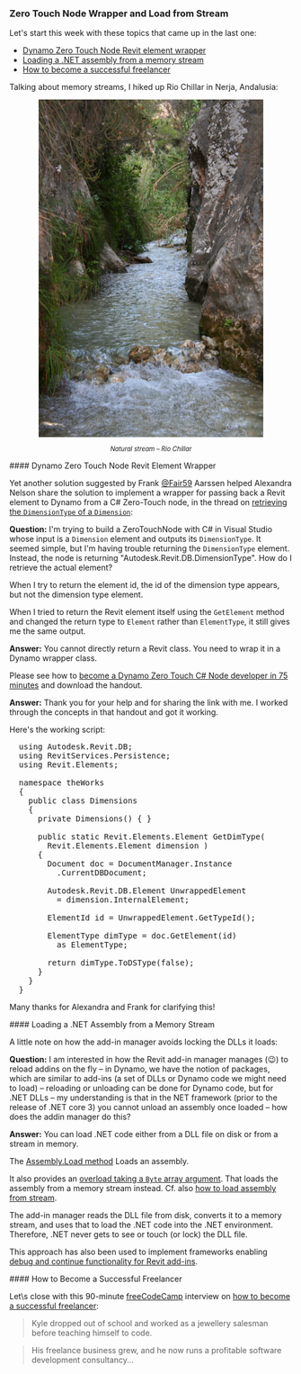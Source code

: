 <head>
<meta http-equiv="Content-Type" content="text/html; charset=utf-8">
<link rel="stylesheet" type="text/css" href="bc.css">
<script src="https://cdn.rawgit.com/google/code-prettify/master/loader/run_prettify.js" type="text/javascript"></script>
</head>

<!---

- Wrapper required to pass an element from Revit to Dynamo
  Trying to retrieve the DimensionType of a Dimension
  https://forums.autodesk.com/t5/revit-api-forum/trying-to-retrieve-the-dimensiontype-of-a-dimension/m-p/8968599
  Alexandra Nelson
  Frank Aarssen
  [Q] I'm trying to build a ZeroTouchNode with C# in Visual Studio that's input is a Dimension element and it's output is the DimensionType of that Dimension element. It seemed simple, but I'm having trouble returning the DimensionType element. Instead, the node is returning "Autodesk.Revit.DB.DimensionType". How do I retrieve the actual element? My code is included below. Thanks in advance for the help! 
  When I try to return the id, it returned the id of the dimension type, but not the dimension type element. Also, when I tried to return the element using the "Get Element" method and changed the return type to "Element" (as seen below) rather than "ElementType" as I had previously, it still gives me the same output.
  [A] You can not directly return a Revit class. You need to "wrap" into a Dynamo wrapper class.
  see [Become a Dynamo Zero Touch C# Node Developer in 75 Minutes](https://forum.dynamobim.com/t/become-a-dynamo-zero-touch-c-node-developer-in-75-minutes/28007)
  and download the handout.
  [R] Thank you for your help and for sharing the link with me. I worked through the concepts in that handout and got it working.
  Here's the working script :
    using Autodesk.Revit.DB;
    using RevitServices.Persistence;
    using Revit.Elements;
    namespace theWorks
    {
      public class Dimensions
      {
        private Dimensions() { }
        public static Revit.Elements.Element GetDimType(Revit.Elements.Element dimension)
        {
          Document doc = DocumentManager.Instance.CurrentDBDocument;
          Autodesk.Revit.DB.Element UnwrappedElement = dimension.InternalElement;
          ElementId id = UnwrappedElement.GetTypeId();
          ElementType dimType = doc.GetElement(id) as ElementType;
          return dimType.ToDSType(false);
        }
      }
    }  

- load .net assembly from memory stream
  [Assembly.Load Method](https://docs.microsoft.com/en-us/dotnet/api/system.reflection.assembly.load?view=netframework-4.8) Loads an assembly.
  [overload taking a Byte array arguyent](https://docs.microsoft.com/en-us/dotnet/api/system.reflection.assembly.load?view=netframework-4.8#System_Reflection_Assembly_Load_System_Byte___) Loads the assembly with a common object file format (COFF)-based image containing an emitted assembly. The assembly is loaded into the application domain of the caller.
  [Q] I am interested in how the revit addin manager manages (:wink:) to reload addins on the fly - in Dynamo we have the notion of packages which are similar to addins (a set of dlls or dynamo code we might need to load) - for dynamo code, reloading or unloading it can be done, but for .net dlls - my understanding is that in net framework (prior to the release of .net core 3) you cannot unload an assembly once loaded - how does the addin manager do this? Whos the owner and is the code in the revit repo? (edited)
  [A] i am not privy to the add-in manager source code, so i can only guess. you can load .NET code either from a DLL file on disk or from a stream in memory, cf. https://stackoverflow.com/questions/40384619/how-to-load-assembly-from-stream-in-net-core. the add-in manager reads the DLL file on disk, converts it to a memory stream, and uses that to load the .NET code into the .NET environment. therefore, .NET never gets to see or touch (or lock) the DLL file.

- [How to Become a Successful Freelancer poscast]
  https://www.freecodecamp.org/news/how-to-become-a-successful-freelancer-podcast/
  (90 minute listen)
  How to become a successful freelancer: a podcast interview with Kyle Prinsloo.
  Kyle dropped out of school and worked as a jewelry salesman before teaching himself to code.
  His freelance business grew, and he now runs a profitable software development consultancy in South Africa.

twitter:

Successful freelancing, loading an assembly from a memory stream to prevent DLL locking, and wrapping an element for Dynamo zero-touch node in the #RevitAPI @AutodeskForge @AutodeskRevit #bim #DynamoBim #ForgeDevCon http://bit.ly/pipedirection

&ndash; 
...

linkedin:

#bim #DynamoBim #ForgeDevCon #Revit #API #IFC #SDK #AI #VisualStudio #Autodesk #AEC #adsk

the [Revit API discussion forum](http://forums.autodesk.com/t5/revit-api-forum/bd-p/160) thread

<p style="font-size: 80%; font-style:italic"></p>

Dynamo Zero Touch CS#Node Element Wrapper

-->

### Zero Touch Node Wrapper and Load from Stream

Let's start this week with these topics that came up in the last one:

- [Dynamo Zero Touch Node Revit element wrapper](#2)
- [Loading a .NET assembly from a memory stream](#3)
- [How to become a successful freelancer](#4)

Talking about memory streams, I hiked up Rio Chillar in Nerja, Andalusia:

<center>
<img src="img/rio_chillar.jpg" alt="Rio Chillar" width="400">
<p style="font-size: 80%; font-style:italic">Natural stream &ndash; Rio Chillar</p>
</center>


####<a name="2"></a> Dynamo Zero Touch Node Revit Element Wrapper

Yet another solution suggested by
Frank [@Fair59](https://forums.autodesk.com/t5/user/viewprofilepage/user-id/2083518) Aarssen
helped Alexandra Nelson share the solution to implement a wrapper for passing back a Revit element to Dynamo from a C# Zero-Touch node, in the thread 
on [retrieving the `DimensionType` of a `Dimension`](https://forums.autodesk.com/t5/revit-api-forum/trying-to-retrieve-the-dimensiontype-of-a-dimension/m-p/8968599):

**Question:** I'm trying to build a ZeroTouchNode with C# in Visual Studio whose input is a `Dimension` element and outputs its `DimensionType`. It seemed simple, but I'm having trouble returning the `DimensionType` element. Instead, the node is returning "Autodesk.Revit.DB.DimensionType". How do I retrieve the actual element? 

When I try to return the element id, the id of the dimension type appears, but not the dimension type element.

When I tried to return the Revit element itself using the `GetElement` method and changed the return type to `Element` rather than `ElementType`, it still gives me the same output.

**Answer:** You cannot directly return a Revit class. You need to wrap it in a Dynamo wrapper class.

Please see how to [become a Dynamo Zero Touch C# Node developer in 75 minutes](https://forum.dynamobim.com/t/become-a-dynamo-zero-touch-c-node-developer-in-75-minutes/28007)
and download the handout.

**Answer:** Thank you for your help and for sharing the link with me. I worked through the concepts in that handout and got it working.

Here's the working script:

<pre class="code">
  using Autodesk.Revit.DB;
  using RevitServices.Persistence;
  using Revit.Elements;
  
  namespace theWorks
  {
    public class Dimensions
    {
      private Dimensions() { }
      
      public static Revit.Elements.Element GetDimType(
        Revit.Elements.Element dimension )
      {
        Document doc = DocumentManager.Instance
          .CurrentDBDocument;
          
        Autodesk.Revit.DB.Element UnwrappedElement
          = dimension.InternalElement;
          
        ElementId id = UnwrappedElement.GetTypeId();
        
        ElementType dimType = doc.GetElement(id)
          as ElementType;
          
        return dimType.ToDSType(false);
      }
    }
  }  
</pre>

Many thanks for Alexandra and Frank for clarifying this!

####<a name="3"></a> Loading a .NET Assembly from a Memory Stream

A little note on how the add-in manager avoids locking the DLLs it loads:

**Question:** I am interested in how the Revit add-in manager manages (:wink:) to reload addins on the fly &ndash; in Dynamo, we have the notion of packages, which are similar to add-ins (a set of DLLs or Dynamo code we might need to load)  &ndash; reloading or unloading can be done for Dynamo code, but for .NET DLLs &ndash; my understanding is that in the NET framework (prior to the release of .NET core 3) you cannot unload an assembly once loaded &ndash; how does the addin manager do this?

**Answer:** You can load .NET code either from a DLL file on disk or from a stream in memory.

The [Assembly.Load method](https://docs.microsoft.com/en-us/dotnet/api/system.reflection.assembly.load?view=netframework-4.8) Loads an assembly.

It also provides
an [overload taking a `Byte` array argument](https://docs.microsoft.com/en-us/dotnet/api/system.reflection.assembly.load?view=netframework-4.8#System_Reflection_Assembly_Load_System_Byte___). That loads the assembly from a memory stream instead.
Cf. also [how to load assembly from stream](https://stackoverflow.com/questions/40384619/how-to-load-assembly-from-stream-in-net-core).

The add-in manager reads the DLL file from disk, converts it to a memory stream, and uses that to load the .NET code into the .NET environment. Therefore, .NET never gets to see or touch (or lock) the DLL file.

This approach has also been used to implement frameworks
enabling [debug and continue functionality for Revit add-ins](https://thebuildingcoder.typepad.com/blog/about-the-author.html#5.49).


####<a name="4"></a> How to Become a Successful Freelancer

Let\s close with this 90-minute [freeCodeCamp](https://www.freecodecamp.org) interview
on [how to become a successful freelancer](https://www.freecodecamp.org/news/how-to-become-a-successful-freelancer-podcast):

> Kyle dropped out of school and worked as a jewellery salesman before teaching himself to code.

> His freelance business grew, and he now runs a profitable software development consultancy...

